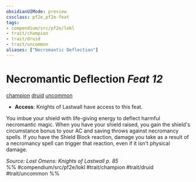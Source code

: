 ```yaml
---
obsidianUIMode: preview
cssclass: pf2e,pf2e-feat
tags:
- compendium/src/pf2e/lokl
- trait/champion
- trait/druid
- trait/uncommon
aliases: ["Necromantic Deflection"]
---
```

# Necromantic Deflection  *Feat 12*  
[champion](/rules/traits/champion.md)  [druid](/rules/traits/druid.md)  [uncommon](/rules/traits/uncommon.md)  

- **Access**: Knights of Lastwall have access to this feat.

You imbue your shield with life-giving energy to deflect harmful necromantic magic. When you have your shield raised, you gain the shield's circumstance bonus to your AC and saving throws against necromancy spells. If you have the Shield Block reaction, damage you take as a result of a necromancy spell can trigger that reaction, even if it isn't physical damage.

*Source: Lost Omens: Knights of Lastwall p. 85*  
%% #compendium/src/pf2e/lokl #trait/champion #trait/druid #trait/uncommon %%
